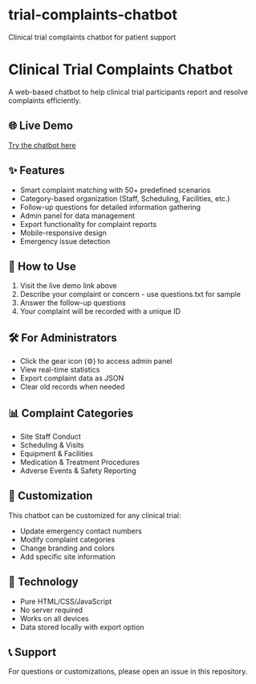 # trial-complaints-chatbot
Clinical trial complaints chatbot for patient support
# Clinical Trial Complaints Chatbot

A web-based chatbot to help clinical trial participants report and resolve complaints efficiently.

## 🌐 Live Demo
[Try the chatbot here](https://joybvictor.github.io/trial-complaints-chatbot/)

## ✨ Features
- Smart complaint matching with 50+ predefined scenarios
- Category-based organization (Staff, Scheduling, Facilities, etc.)
- Follow-up questions for detailed information gathering
- Admin panel for data management
- Export functionality for complaint reports
- Mobile-responsive design
- Emergency issue detection

## 🚀 How to Use
1. Visit the live demo link above
2. Describe your complaint or concern - use questions.txt for sample
3. Answer the follow-up questions
4. Your complaint will be recorded with a unique ID

## 🛠️ For Administrators
- Click the gear icon (⚙️) to access admin panel
- View real-time statistics
- Export complaint data as JSON
- Clear old records when needed

## 📊 Complaint Categories
- Site Staff Conduct
- Scheduling & Visits  
- Equipment & Facilities
- Medication & Treatment Procedures
- Adverse Events & Safety Reporting

## 🔧 Customization
This chatbot can be customized for any clinical trial:
- Update emergency contact numbers
- Modify complaint categories
- Change branding and colors
- Add specific site information

## 📱 Technology
- Pure HTML/CSS/JavaScript
- No server required
- Works on all devices
- Data stored locally with export option

## 📞 Support
For questions or customizations, please open an issue in this repository.

